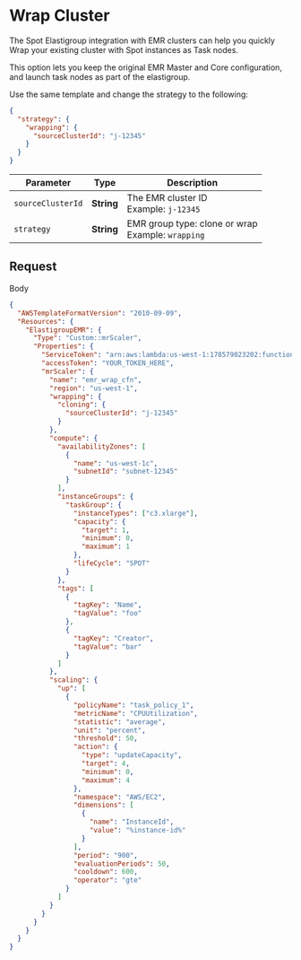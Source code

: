 # Wrap Cluster

The Spot Elastigroup integration with EMR clusters can help you quickly Wrap your existing cluster with Spot instances as Task nodes.

This option lets you keep the original EMR Master and Core configuration, and launch task nodes as part of the elastigroup.

Use the same template and change the strategy to the following:

```json
{
  "strategy": {
    "wrapping": {
      "sourceClusterId": "j-12345"
    }
  }
}
```

| **Parameter**     | **Type**   | **Description**                                      |
| ----------------- | ---------- | ---------------------------------------------------- |
| `sourceClusterId` | **String** | The EMR cluster ID<br>Example: `j-12345`             |
| `strategy`        | **String** | EMR group type: clone or wrap<br>Example: `wrapping` |

## Request

Body

```json
{
  "AWSTemplateFormatVersion": "2010-09-09",
  "Resources": {
    "ElastigroupEMR": {
      "Type": "Custom::mrScaler",
      "Properties": {
        "ServiceToken": "arn:aws:lambda:us-west-1:178579023202:function:spotinst-cloudformation",
        "accessToken": "YOUR_TOKEN_HERE",
        "mrScaler": {
          "name": "emr_wrap_cfn",
          "region": "us-west-1",
          "wrapping": {
            "cloning": {
              "sourceClusterId": "j-12345"
            }
          },
          "compute": {
            "availabilityZones": [
              {
                "name": "us-west-1c",
                "subnetId": "subnet-12345"
              }
            ],
            "instanceGroups": {
              "taskGroup": {
                "instanceTypes": ["c3.xlarge"],
                "capacity": {
                  "target": 1,
                  "minimum": 0,
                  "maximum": 1
                },
                "lifeCycle": "SPOT"
              }
            },
            "tags": [
              {
                "tagKey": "Name",
                "tagValue": "foo"
              },
              {
                "tagKey": "Creator",
                "tagValue": "bar"
              }
            ]
          },
          "scaling": {
            "up": [
              {
                "policyName": "task_policy_1",
                "metricName": "CPUUtilization",
                "statistic": "average",
                "unit": "percent",
                "threshold": 50,
                "action": {
                  "type": "updateCapacity",
                  "target": 4,
                  "minimum": 0,
                  "maximum": 4
                },
                "namespace": "AWS/EC2",
                "dimensions": [
                  {
                    "name": "InstanceId",
                    "value": "%instance-id%"
                  }
                ],
                "period": "900",
                "evaluationPeriods": 50,
                "cooldown": 600,
                "operator": "gte"
              }
            ]
          }
        }
      }
    }
  }
}
```

